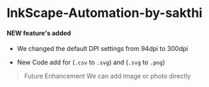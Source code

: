 # InkScape-Automation-by-sakthi

#### NEW feature's added

- We changed the default DPI settings from 94dpi to 300dpi
  
- New Code add for (`.csv` to `.svg`) and (`.svg` to `.png`)

> Future Enhancement
> We can add image or photo directly
